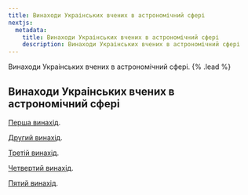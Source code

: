 ```yaml
---
title: Винаходи Украінських вчених в астрономічний сфері
nextjs:
  metadata:
    title: Винаходи Украінських вчених в астрономічний сфері
    description: Винаходи Украінських вчених в астрономічний сфері
---
```


Винаходи Украінських вчених в астрономічний сфері. {% .lead %}

## Винаходи Украінських вчених в астрономічний сфері
[Перша винахід]().



[Другий винахід]().



[Третій винахід]().



[Четвертий винахід]().



[Пятий винахід]().
